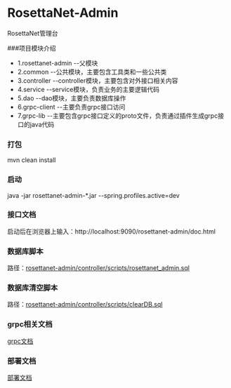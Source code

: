 # RosettaNet-Admin

RosettaNet管理台

###项目模块介绍
+ 1.rosettanet-admin --父模块
+ 2.common --公共模块，主要包含工具类和一些公共类
+ 3.controller --controller模块，主要包含对外接口相关内容
+ 4.service --service模块，负责业务的主要逻辑代码
+ 5.dao --dao模块，主要负责数据库操作
+ 6.grpc-client --主要负责grpc接口访问
+ 7.grpc-lib --主要包含grpc接口定义的proto文件，负责通过插件生成grpc接口的java代码

### 打包
mvn clean install

### 启动
java -jar rosettanet-admin-*.jar --spring.profiles.active=dev

### 接口文档
启动后在浏览器上输入：http://localhost:9090/rosettanet-admin/doc.html

### 数据库脚本
路径：[rosettanet-admin/controller/scripts/rosettanet_admin.sql](./controller/scripts/rosettanet_admin.sql)

### 数据库清空脚本
路径：[rosettanet-admin/controller/scripts/clearDB.sql](./controller/scripts/clearDB.sql)
### grpc相关文档
[grpc文档](./grpc-lib/README.MD)

### 部署文档
[部署文档](./部署文档.MD)